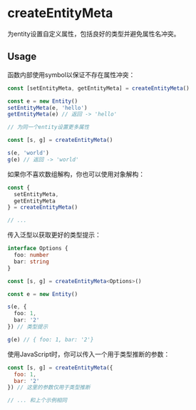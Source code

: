 # createEntityMeta

为entity设置自定义属性，包括良好的类型并避免属性名冲突。

## Usage

函数内部使用symbol以保证不存在属性冲突：

```js
const [setEntityMeta, getEntityMeta] = createEntityMeta()

const e = new Entity()
setEntityMeta(e, 'hello')
getEntityMeta(e) // 返回 -> 'hello'

// 为同一个entity设置更多属性

const [s, g] = createEntityMeta()

s(e, 'world')
g(e) // 返回 -> 'world'
```

如果你不喜欢数组解构，你也可以使用对象解构：

```js
const {
  setEntityMeta,
  getEntityMeta
} = createEntityMeta()

// ...
```

传入泛型以获取更好的类型提示：

```ts
interface Options {
  foo: number
  bar: string
}

const [s, g] = createEntityMeta<Options>()

const e = new Entity()

s(e, {
  foo: 1,
  bar: '2'
}) // 类型提示

g(e) // { foo: 1, bar: '2'}
```

使用JavaScript时，你可以传入一个用于类型推断的参数：

```js
const [s, g] = createEntityMeta({
  foo: 1,
  bar: '2'
}) // 这里的参数仅用于类型推断

// ... 和上个示例相同
```
